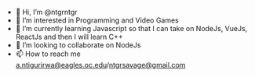 - 👋 Hi, I’m @ntgrntgr
- 👀 I’m interested in Programming and Video Games
- 🌱 I’m currently learning Javascript so that I can take on NodeJs, VueJs, ReactJs and then I will learn C++
- 💞️ I’m looking to collaborate on NodeJs
- 📫 How to reach me a.ntigurirwa@eagles.oc.edu/ntgrsavage@gmail.com

<!---
ntgrntgr/ntgrntgr is a ✨ special ✨ repository because its `README.md` (this file) appears on your GitHub profile.
You can click the Preview link to take a look at your changes.
--->
